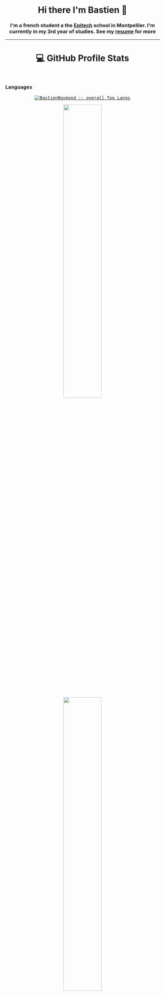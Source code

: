 <html>
<body>

<div align="center">
    <h1>Hi there I'm Bastien 👋</h1>
    <h3>  I'm a french student a the <a href="https://www.epitech.eu/">Epitech</a> school in Montpellier. I'm currently in my 3rd year of studies. See my <a href="https://github.com/BastienBoymond/BastienBoymond/blob/main/assets/Cv_BastienBoymond.pdf">resume</a> for more</h3>
</div>

-----

<h1 align="center">💻 GitHub Profile Stats</h1>
  <div>
  <samp>
      <br/>
  <summary><h3>Languages</h3></summary>
            <p align="center">
        <a href="https://github.com/BastienBoymond/">
          <img src="https://github-readme-stats.vercel.app/api/top-langs/?username=BastienBoymond&langs_count=10&theme=react&layout=compact&hide_border=true"
          alt="BastienBoymond :: overall Top Langs " /></a>
      </p>
        <p align="center">
          <a href="https://github.com/BastienBoymond/">
          <img width="49.5%" src="https://github-readme-stats.vercel.app/api?username=BastienBoymond&show_icons=true&theme=react&hide_border=true" />
          <img width="49.5%" src="https://github-readme-streak-stats.herokuapp.com/?user=BastienBoymond&theme=react&hide_border=true" />
          </a>
       </p>
     <br>
     </samp>
  </div>

<h2 align="center">📈 Latest Activity Graph</h2>
  <samp>
  <br/>
<a href="https://github.com/ashutosh00710/github-readme-activity-graph">
  <img alt="Bastien's Activity Graph" src="https://github-readme-activity-graph.cyclic.app/graph?username=BastienBoymond&theme=github-compact&hide_border=true"/></a>
<br/>
  </samp>

  <details>
  <summary>☎️ Contact me</summary>

<div>
  <samp>
    <h2 align="center">You can contact me here:</h2>
        <p align="center">
        <a href="https://www.linkedin.com/in/bastien-boymond-3bb2341bb/" target="_blank"><img src="https://img.shields.io/badge/linkedin-%230077B5.svg?&style=for-the-badge&logo=linkedin&logoColor=white"/></a>
<a href="https://github.com/BastienBoymond" target="_blank"><img src="https://img.shields.io/badge/github-%23000000.svg?&style=for-the-badge&logo=github&logoColor=white"/></a>
<a href="https://discordapp.com/users/348600729314918411" target="_blank"><img src="https://img.shields.io/badge/-Discord-grey.svg?&style=for-the-badge&logo=discord&logoColor=white"/></a>
<a href="mailto:bastien.boymond@epitech.eu" target="_blank"><img src="https://img.shields.io/badge/gmail-EA4335.svg?style=for-the-badge&logo=gmail&logoColor=white"/></a>
        </p>
  </samp>
</div>
</details>
</body>
</html>

----

Credits: [ThomyLorenzatti](https://github.com/ThomyLorenzatti)
Last Edited on: 05/02/2023
